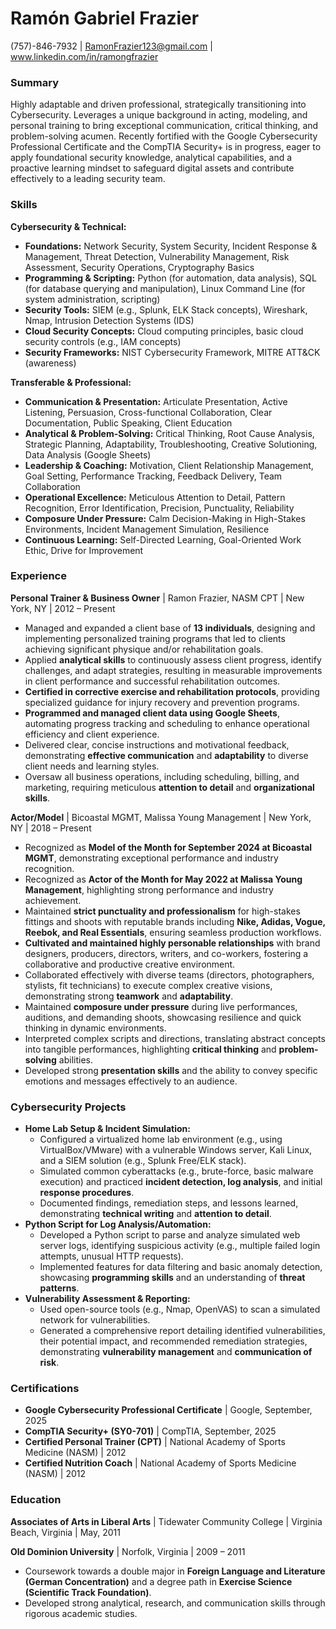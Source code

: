 # **Ramón Gabriel Frazier**

(757)-846-7932 | RamonFrazier123@gmail.com | www.linkedin.com/in/ramongfrazier

### **Summary**

Highly adaptable and driven professional, strategically transitioning into Cybersecurity. Leverages a unique background in acting, modeling, and personal training to bring exceptional communication, critical thinking, and problem-solving acumen. Recently fortified with the Google Cybersecurity Professional Certificate and the CompTIA Security+ is in progress, eager to apply foundational security knowledge, analytical capabilities, and a proactive learning mindset to safeguard digital assets and contribute effectively to a leading security team.

### **Skills**

**Cybersecurity & Technical:**

* **Foundations:** Network Security, System Security, Incident Response & Management, Threat Detection, Vulnerability Management, Risk Assessment, Security Operations, Cryptography Basics  
* **Programming & Scripting:** Python (for automation, data analysis), SQL (for database querying and manipulation), Linux Command Line (for system administration, scripting)  
* **Security Tools:** SIEM (e.g., Splunk, ELK Stack concepts), Wireshark, Nmap, Intrusion Detection Systems (IDS)  
* **Cloud Security Concepts:** Cloud computing principles, basic cloud security controls (e.g., IAM concepts)  
* **Security Frameworks:** NIST Cybersecurity Framework, MITRE ATT\&CK (awareness)

**Transferable & Professional:**

* **Communication & Presentation:** Articulate Presentation, Active Listening, Persuasion, Cross-functional Collaboration, Clear Documentation, Public Speaking, Client Education  
* **Analytical & Problem-Solving:** Critical Thinking, Root Cause Analysis, Strategic Planning, Adaptability, Troubleshooting, Creative Solutioning, Data Analysis (Google Sheets)  
* **Leadership & Coaching:** Motivation, Client Relationship Management, Goal Setting, Performance Tracking, Feedback Delivery, Team Collaboration  
* **Operational Excellence:** Meticulous Attention to Detail, Pattern Recognition, Error Identification, Precision, Punctuality, Reliability  
* **Composure Under Pressure:** Calm Decision-Making in High-Stakes Environments, Incident Management Simulation, Resilience  
* **Continuous Learning:** Self-Directed Learning, Goal-Oriented Work Ethic, Drive for Improvement

### **Experience**

**Personal Trainer & Business Owner** | Ramon Frazier, NASM CPT | New York, NY | 2012 – Present

* Managed and expanded a client base of **13 individuals**, designing and implementing personalized training programs that led to clients achieving significant physique and/or rehabilitation goals.  
* Applied **analytical skills** to continuously assess client progress, identify challenges, and adapt strategies, resulting in measurable improvements in client performance and successful rehabilitation outcomes.  
* **Certified in corrective exercise and rehabilitation protocols**, providing specialized guidance for injury recovery and prevention programs.  
* **Programmed and managed client data using Google Sheets**, automating progress tracking and scheduling to enhance operational efficiency and client experience.  
* Delivered clear, concise instructions and motivational feedback, demonstrating **effective communication** and **adaptability** to diverse client needs and learning styles.  
* Oversaw all business operations, including scheduling, billing, and marketing, requiring meticulous **attention to detail** and **organizational skills**.

**Actor/Model** | Bicoastal MGMT, Malissa Young Management | New York, NY | 2018 – Present

* Recognized as **Model of the Month for September 2024 at Bicoastal MGMT**, demonstrating exceptional performance and industry recognition.  
* Recognized as **Actor of the Month for May 2022 at Malissa Young Management**, highlighting strong performance and industry achievement.  
* Maintained **strict punctuality and professionalism** for high-stakes fittings and shoots with reputable brands including **Nike, Adidas, Vogue, Reebok, and Real Essentials**, ensuring seamless production workflows.  
* **Cultivated and maintained highly personable relationships** with brand designers, producers, directors, writers, and co-workers, fostering a collaborative and productive creative environment.  
* Collaborated effectively with diverse teams (directors, photographers, stylists, fit technicians) to execute complex creative visions, demonstrating strong **teamwork** and **adaptability**.  
* Maintained **composure under pressure** during live performances, auditions, and demanding shoots, showcasing resilience and quick thinking in dynamic environments.  
* Interpreted complex scripts and directions, translating abstract concepts into tangible performances, highlighting **critical thinking** and **problem-solving** abilities.  
* Developed strong **presentation skills** and the ability to convey specific emotions and messages effectively to an audience.

### **Cybersecurity Projects**

* **Home Lab Setup & Incident Simulation:**  
  * Configured a virtualized home lab environment (e.g., using VirtualBox/VMware) with a vulnerable Windows server, Kali Linux, and a SIEM solution (e.g., Splunk Free/ELK stack).  
  * Simulated common cyberattacks (e.g., brute-force, basic malware execution) and practiced **incident detection, log analysis**, and initial **response procedures**.  
  * Documented findings, remediation steps, and lessons learned, demonstrating **technical writing** and **attention to detail**.  
* **Python Script for Log Analysis/Automation:**  
  * Developed a Python script to parse and analyze simulated web server logs, identifying suspicious activity (e.g., multiple failed login attempts, unusual HTTP requests).  
  * Implemented features for data filtering and basic anomaly detection, showcasing **programming skills** and an understanding of **threat patterns**.  
* **Vulnerability Assessment & Reporting:**  
  * Used open-source tools (e.g., Nmap, OpenVAS) to scan a simulated network for vulnerabilities.  
  * Generated a comprehensive report detailing identified vulnerabilities, their potential impact, and recommended remediation strategies, demonstrating **vulnerability management** and **communication of risk**.

### **Certifications**

* **Google Cybersecurity Professional Certificate** | Google, September, 2025  
* **CompTIA Security+ (SY0-701)** | CompTIA, September, 2025  
* **Certified Personal Trainer (CPT)** | National Academy of Sports Medicine (NASM) | 2012  
* **Certified Nutrition Coach** | National Academy of Sports Medicine (NASM) | 2012

### **Education**

**Associates of Arts in Liberal Arts** | Tidewater Community College | Virginia Beach, Virginia | May, 2011

**Old Dominion University** | Norfolk, Virginia | 2009 – 2011

* Coursework towards a double major in **Foreign Language and Literature (German Concentration)** and a degree path in **Exercise Science (Scientific Track Foundation)**.  
* Developed strong analytical, research, and communication skills through rigorous academic studies.

